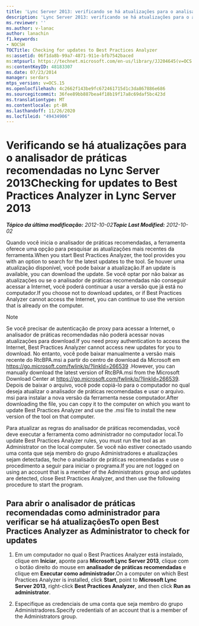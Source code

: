 ```yaml
---
title: 'Lync Server 2013: verificando se há atualizações para o analisador de práticas recomendadas'
description: 'Lync Server 2013: verificando se há atualizações para o analisador de práticas recomendadas.'
ms.reviewer: ''
ms.author: v-lanac
author: lanachin
f1.keywords:
- NOCSH
TOCTitle: Checking for updates to Best Practices Analyzer
ms:assetid: 06f1da8b-99a7-4871-911e-bfb7542baced
ms:mtpsurl: https://technet.microsoft.com/en-us/library/JJ204645(v=OCS.15)
ms:contentKeyID: 48183307
ms.date: 07/23/2014
manager: serdars
mtps_version: v=OCS.15
ms.openlocfilehash: 4c2662f143be9fc672461715d1c3da867886e686
ms.sourcegitcommit: 36fee89bb887bea4f18b19f17a8c69daf5bc423d
ms.translationtype: MT
ms.contentlocale: pt-BR
ms.lasthandoff: 11/26/2020
ms.locfileid: "49434906"
---
```

# <a name="checking-for-updates-to-best-practices-analyzer-in-lync-server-2013"></a><span data-ttu-id="5abc2-103">Verificando se há atualizações para o analisador de práticas recomendadas no Lync Server 2013</span><span class="sxs-lookup"><span data-stu-id="5abc2-103">Checking for updates to Best Practices Analyzer in Lync Server 2013</span></span>

<div data-xmlns="http://www.w3.org/1999/xhtml">

<div class="topic" data-xmlns="http://www.w3.org/1999/xhtml" data-msxsl="urn:schemas-microsoft-com:xslt" data-cs="https://msdn.microsoft.com/">

<div data-asp="https://msdn2.microsoft.com/asp">



</div>

<div id="mainSection">

<div id="mainBody"><span data-ttu-id="5abc2-104">

<span> </span></span><span class="sxs-lookup"><span data-stu-id="5abc2-104">

<span> </span></span></span>

<span data-ttu-id="5abc2-105">_**Tópico da última modificação:** 2012-10-02_</span><span class="sxs-lookup"><span data-stu-id="5abc2-105">_**Topic Last Modified:** 2012-10-02_</span></span>

<span data-ttu-id="5abc2-106">Quando você inicia o analisador de práticas recomendadas, a ferramenta oferece uma opção para pesquisar as atualizações mais recentes da ferramenta.</span><span class="sxs-lookup"><span data-stu-id="5abc2-106">When you start Best Practices Analyzer, the tool provides you with an option to search for the latest updates to the tool.</span></span> <span data-ttu-id="5abc2-107">Se houver uma atualização disponível, você pode baixar a atualização.</span><span class="sxs-lookup"><span data-stu-id="5abc2-107">If an update is available, you can download the update.</span></span> <span data-ttu-id="5abc2-108">Se você optar por não baixar as atualizações ou se o analisador de práticas recomendadas não conseguir acessar a Internet, você poderá continuar a usar a versão que já está no computador.</span><span class="sxs-lookup"><span data-stu-id="5abc2-108">If you choose not to download updates, or if Best Practices Analyzer cannot access the Internet, you can continue to use the version that is already on the computer.</span></span>

<div>


> [!NOTE]  
> <span data-ttu-id="5abc2-109">Se você precisar de autenticação de proxy para acessar a Internet, o analisador de práticas recomendadas não poderá acessar novas atualizações para download.</span><span class="sxs-lookup"><span data-stu-id="5abc2-109">If you need proxy authentication to access the Internet, Best Practices Analyzer cannot access new updates for you to download.</span></span> <span data-ttu-id="5abc2-110">No entanto, você pode baixar manualmente a versão mais recente do RtcBPA.msi a partir do centro de download da Microsoft em <A href="https://go.microsoft.com/fwlink/p/?linkid=266539">https://go.microsoft.com/fwlink/p/?linkId=266539</A> .</span><span class="sxs-lookup"><span data-stu-id="5abc2-110">However, you can manually download the latest version of RtcBPA.msi from the Microsoft Download Center at <A href="https://go.microsoft.com/fwlink/p/?linkid=266539">https://go.microsoft.com/fwlink/p/?linkId=266539</A>.</span></span> <span data-ttu-id="5abc2-111">Depois de baixar o arquivo, você pode copiá-lo para o computador no qual deseja atualizar o analisador de práticas recomendadas e usar o arquivo. msi para instalar a nova versão da ferramenta nesse computador.</span><span class="sxs-lookup"><span data-stu-id="5abc2-111">After downloading the file, you can copy it to the computer on which you want to update Best Practices Analyzer and use the .msi file to install the new version of the tool on that computer.</span></span>



</div>

<span data-ttu-id="5abc2-112">Para atualizar as regras do analisador de práticas recomendadas, você deve executar a ferramenta como administrador no computador local.</span><span class="sxs-lookup"><span data-stu-id="5abc2-112">To update Best Practices Analyzer rules, you must run the tool as an Administrator on the local computer.</span></span> <span data-ttu-id="5abc2-113">Se você não estiver conectado usando uma conta que seja membro do grupo Administradores e atualizações sejam detectadas, feche o analisador de práticas recomendadas e use o procedimento a seguir para iniciar o programa.</span><span class="sxs-lookup"><span data-stu-id="5abc2-113">If you are not logged on using an account that is a member of the Administrators group and updates are detected, close Best Practices Analyzer, and then use the following procedure to start the program.</span></span>

<div>

## <a name="to-open-best-practices-analyzer-as-administrator-to-check-for-updates"></a><span data-ttu-id="5abc2-114">Para abrir o analisador de práticas recomendadas como administrador para verificar se há atualizações</span><span class="sxs-lookup"><span data-stu-id="5abc2-114">To open Best Practices Analyzer as Administrator to check for updates</span></span>

1.  <span data-ttu-id="5abc2-115">Em um computador no qual o Best Practices Analyzer está instalado, clique em **Iniciar**, aponte para **Microsoft Lync Server 2013**, clique com o botão direito do mouse em **analisador de práticas recomendadas** e clique em **Executar como administrador**.</span><span class="sxs-lookup"><span data-stu-id="5abc2-115">On a computer on which Best Practices Analyzer is installed, click **Start**, point to **Microsoft Lync Server 2013**, right-click **Best Practices Analyzer**, and then click **Run as administrator**.</span></span>

2.  <span data-ttu-id="5abc2-116">Especifique as credenciais de uma conta que seja membro do grupo Administradores.</span><span class="sxs-lookup"><span data-stu-id="5abc2-116">Specify credentials of an account that is a member of the Administrators group.</span></span>

<span data-ttu-id="5abc2-117"></div>

</div>

<span> </span>

</div>

</div>

</span><span class="sxs-lookup"><span data-stu-id="5abc2-117"></div>

</div>

<span> </span>

</div>

</div>

</span></span></div>

